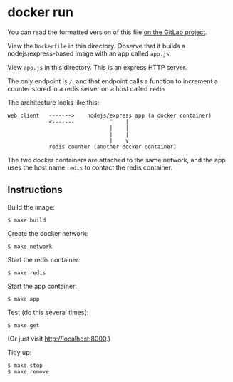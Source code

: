 # docker run

You can read the formatted version of this file
[on the GitLab project](https://gitlab.computing.dcu.ie/sblott/ca282-docker-demo).

View the `Dockerfile` in this directory.
Observe that it builds a nodejs/express-based image with an app called `app.js`.

View `app.js` in this directory.  This is an express HTTP server.

The only endpoint is `/`, and that endpoint calls a function to increment a counter
stored in a redis server on a host called `redis`

The architecture looks like this:

```
web client   ------->    nodejs/express app (a docker container)
             <-------           ^    |
                                |    |
                                |    |
                                |    v
			 redis counter (another docker container)
```

The two docker containers are attached to the same network, and the
app uses the host name `redis` to contact the redis container.

## Instructions

Build the image:

```
$ make build
```

Create the docker network:

```
$ make network
```

Start the redis container:

```
$ make redis
```

Start the app container:

```
$ make app
```

Test (do this several times):

```
$ make get
```

(Or just visit [http://localhost:8000](http://localhost:8000).)

Tidy up:

```
$ make stop
$ make remove
```

